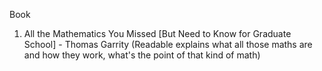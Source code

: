 
Book

1. All the Mathematics You Missed [But Need to Know for Graduate School] - Thomas Garrity (Readable explains what all those maths are and how they work, what's the point of that kind of math)